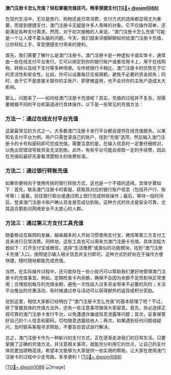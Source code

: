 **澳门注册卡怎么充值？轻松掌握充值技巧，畅享便捷支付[[TG💪+ @esim1088](https://t.me/s/esim1088)]**

在现代生活中，无论是旅行、购物还是日常消费，支付方式的选择都显得尤为重要。而提到便捷支付，澳门注册卡无疑是许多人青睐的对象。它不仅操作简单，还能满足各种支付需求。然而，对于初次接触的人来说，“澳门注册卡怎么充值”可能是一个让人摸不着头脑的问题。今天，我们就来详细聊聊如何给澳门注册卡充值，让你轻松上手，享受便捷支付带来的便利。

首先，我们需要了解什么是澳门注册卡。澳门注册卡是一种虚拟卡或实体卡，通常由一些在线支付平台发行。它可以绑定到你的银行账户或者信用卡上，用于在线购物、转账以及线下支付等多种场景。与传统银行卡相比，澳门注册卡的优势在于它的灵活性和安全性。比如，你可以设置每日交易限额，避免不必要的资金损失；同时，由于它不是直接关联你的主账户，即使被盗用，也不会对你的主账户造成太大影响。

那么，问题来了——如何给澳门注册卡充值呢？其实，充值的过程并不复杂，但需要根据不同的平台和渠道进行具体操作。以下是一些常见的充值方法：

### 方法一：通过在线支付平台充值

这是最常见的方式之一。大多数澳门注册卡发行平台都会提供在线充值服务。以某知名支付平台为例，用户只需登录自己的账户，找到“充值”选项，然后输入澳门注册卡的卡号和密码即可完成充值。需要注意的是，在输入信息时一定要仔细核对，以免出现错误导致资金无法到账。此外，有些平台可能会收取一定的手续费，因此在充值前最好先查看清楚相关的收费标准。

### 方法二：通过银行转账充值

如果你更倾向于使用传统的银行转账方式，这也是一个不错的选择。具体步骤如下：首先，联系澳门注册卡的客服，获取其对应的银行账户信息（包括开户行、账号等）；接着，前往银行柜台或通过网上银行完成转账操作；最后，等待一段时间后，登录澳门注册卡账户确认资金是否成功到账。这种方式的优点是安全可靠，尤其适合那些对网络安全不太放心的人群。

### 方法三：通过第三方支付工具充值

随着移动互联网的发展，越来越多的人开始习惯使用支付宝、微信等第三方支付工具来进行日常消费。同样地，这些工具也可以用来为澳门注册卡充值。具体流程大致如下：打开支付宝或微信，选择“生活缴费”或类似的功能模块，找到“澳门注册卡充值”入口，按照提示输入相关信息并支付即可。这种方式的好处在于操作方便快捷，随时随地都能完成充值。

当然，在实际操作过程中，还可能存在一些小技巧可以帮助我们更好地管理澳门注册卡的充值事宜。例如，定期检查卡内余额，确保不会因为余额不足而影响正常使用；合理规划每月的充值金额，避免一次性投入过多资金带来不必要的风险；关注平台推出的优惠活动，有时候通过参与活动可以获得额外的返现或积分奖励。

说到这里，相信大家都已经明白了“澳门注册卡怎么充值”的基本原理了吧？不过，除了掌握具体的充值方法外，还有一些注意事项值得大家留意。首先，务必选择正规可靠的澳门注册卡发行平台，以免遭遇诈骗或信息泄露等问题；其次，妥善保管好自己的个人信息和密码，切勿随意透露给他人；再次，如果遇到任何问题或疑问，及时联系客服寻求帮助，不要盲目尝试自行解决。

总之，澳门注册卡作为一种新兴的支付方式，正在逐渐走进我们的日常生活。只要掌握了正确的充值方法，并注意相关事项，就能充分利用它的优点，让自己的支付体验更加顺畅高效。希望本文能够为大家提供一些实用的帮助，让大家在使用澳门注册卡的过程中少走弯路，多享便利！[[TG💪+ @esim1088](https://t.me/s/esim1088)]

[[TG💪+ @esim1088](https://t.me/s/esim1088) ![Image](https://i.postimg.cc/4NQfJmqS/Snipaste-2025-05-13-00-14-12.png)]